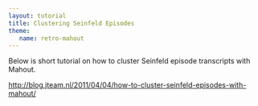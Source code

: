 ```yaml
---
layout: tutorial
title: Clustering Seinfeld Episodes
theme:
   name: retro-mahout
---
```


Below is short tutorial on how to cluster Seinfeld episode transcripts with
Mahout.

http://blog.jteam.nl/2011/04/04/how-to-cluster-seinfeld-episodes-with-mahout/
